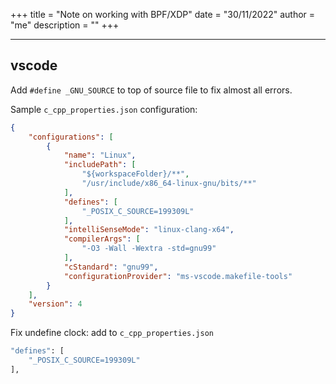 +++
title = "Note on working with BPF/XDP"
date = "30/11/2022"
author = "me"
description = ""
+++

---
## vscode
Add `#define _GNU_SOURCE` to top of source file to fix almost all errors.

Sample `c_cpp_properties.json` configuration:
```json
{
    "configurations": [
        {
            "name": "Linux",
            "includePath": [
                "${workspaceFolder}/**",
                "/usr/include/x86_64-linux-gnu/bits/**"
            ],
            "defines": [
                "_POSIX_C_SOURCE=199309L"
            ],
            "intelliSenseMode": "linux-clang-x64",
            "compilerArgs": [
                "-O3 -Wall -Wextra -std=gnu99"
            ],
            "cStandard": "gnu99",
            "configurationProvider": "ms-vscode.makefile-tools"
        }
    ],
    "version": 4
}
```
Fix undefine clock: add to ``c_cpp_properties.json``
```bash
"defines": [
    "_POSIX_C_SOURCE=199309L"
],
```
